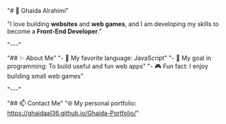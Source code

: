 "# 🌸 Ghaida Alrahimi" 
 
"I love building **websites** and **web games**, and I am developing my skills to become a **Front-End Developer**." 
 
"---" 
 
"## ✨ About Me" 
"- 💬 My favorite language: JavaScript" 
"- 🎯 My goal in programming: To build useful and fun web apps" 
"- 🎮 Fun fact: I enjoy building small web games" 
 
"---" 
 
"## 📫 Contact Me" 
"🌐 My personal portfolio: https://ghaidaal36.github.io/Ghaida-Portfolio/" 
